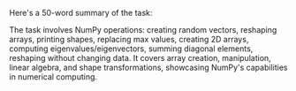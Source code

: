 Here's a 50-word summary of the task:

The task involves NumPy operations: creating random vectors, reshaping arrays, printing shapes, replacing max values, creating 2D arrays, computing eigenvalues/eigenvectors, summing diagonal elements, reshaping without changing data. It covers array creation, manipulation, linear algebra, and shape transformations, showcasing NumPy's capabilities in numerical computing.
